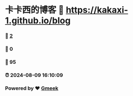 # 卡卡西的博客 :link: https://kakaxi-1.github.io/blog 
### :page_facing_up: [2](https://kakaxi-1.github.io/blog/tag.html) 
### :speech_balloon: 0 
### :hibiscus: 95 
### :alarm_clock: 2024-08-09 16:10:09 
### Powered by :heart: [Gmeek](https://github.com/Meekdai/Gmeek)
